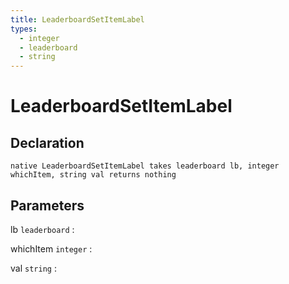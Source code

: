 ```yaml
---
title: LeaderboardSetItemLabel
types:
  - integer
  - leaderboard
  - string
---
```


# LeaderboardSetItemLabel

## Declaration

```jass
native LeaderboardSetItemLabel takes leaderboard lb, integer whichItem, string val returns nothing
```

## Parameters
lb `leaderboard`
: 

whichItem `integer`
: 

val `string`
: 
